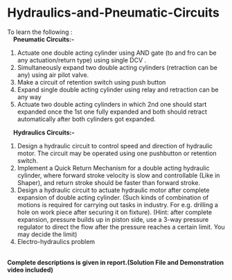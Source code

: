 # Hydraulics-and-Pneumatic-Circuits
To learn the following : <br>
<t><b>   &emsp;Pneumatic Circuits:-</b>
1. Actuate one double acting cylinder using AND gate (to and fro can be any actuation/return type) using single DCV . <br>
2. Simultaneously expand two double acting cylinders (retraction can be any) using air pilot valve. <br>
3. Make a circuit of retention switch using push button <br>
4. Expand single double acting cylinder using relay and retraction can be any way <br>
5. Actuate two double acting cylinders in which 2nd one should start expanded once the 1st one fully expanded and both should retract automatically after both cylinders got expanded.<br>
  
  <t><b>   &emsp;Hydraulics Circuits:-</b>
1. Design a hydraulic circuit to control speed and direction of hydraulic
motor. The circuit may be operated using one pushbutton or retention
switch. <br>
2. Implement a Quick Return Mechanism for a double acting hydraulic
cylinder, where forward stroke velocity is slow and controllable (Like in
Shaper), and return stroke should be faster than forward stroke.<br>
3. Design a hydraulic circuit to actuate hydraulic motor after complete
expansion of double acting cylinder. (Such kinds of combination of
motions is required for carrying out tasks in industry. For e.g. drilling a
hole on work piece after securing it on fixture). (Hint: after complete
expansion, pressure builds up in piston side, use a 3-way pressure
regulator to direct the flow after the pressure reaches a certain limit. You
may decide the limit)<br>
4. Electro-hydraulics problem 
<br>
    <b>Complete descriptions is given in report.(Solution File and Demonstration video included)</b)
